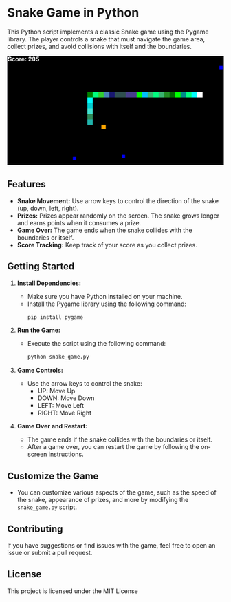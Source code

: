 # Snake Game in Python



This Python script implements a classic Snake game using the Pygame library. The player controls a snake that must navigate the game area, collect prizes, and avoid collisions with itself and the boundaries.

![Snake Game Preview](preview/Screenshot.png)

## Features

- **Snake Movement:** Use arrow keys to control the direction of the snake (up, down, left, right).
- **Prizes:** Prizes appear randomly on the screen. The snake grows longer and earns points when it consumes a prize.
- **Game Over:** The game ends when the snake collides with the boundaries or itself.
- **Score Tracking:** Keep track of your score as you collect prizes.

## Getting Started

1. **Install Dependencies:**
   - Make sure you have Python installed on your machine.
   - Install the Pygame library using the following command:
     ```bash
     pip install pygame
     ```

2. **Run the Game:**
   - Execute the script using the following command:
     ```bash
     python snake_game.py
     ```

3. **Game Controls:**
   - Use the arrow keys to control the snake:
     - UP: Move Up
     - DOWN: Move Down
     - LEFT: Move Left
     - RIGHT: Move Right

4. **Game Over and Restart:**
   - The game ends if the snake collides with the boundaries or itself.
   - After a game over, you can restart the game by following the on-screen instructions.

## Customize the Game

- You can customize various aspects of the game, such as the speed of the snake, appearance of prizes, and more by modifying the `snake_game.py` script.

## Contributing

If you have suggestions or find issues with the game, feel free to open an issue or submit a pull request.

## License

This project is licensed under the MIT License

